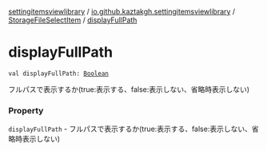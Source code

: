 [settingitemsviewlibrary](../../index.md) / [io.github.kaztakgh.settingitemsviewlibrary](../index.md) / [StorageFileSelectItem](index.md) / [displayFullPath](./display-full-path.md)

# displayFullPath

`val displayFullPath: `[`Boolean`](https://kotlinlang.org/api/latest/jvm/stdlib/kotlin/-boolean/index.html)

フルパスで表示するか(true:表示する、false:表示しない、省略時表示しない)

### Property

`displayFullPath` - フルパスで表示するか(true:表示する、false:表示しない、省略時表示しない)
